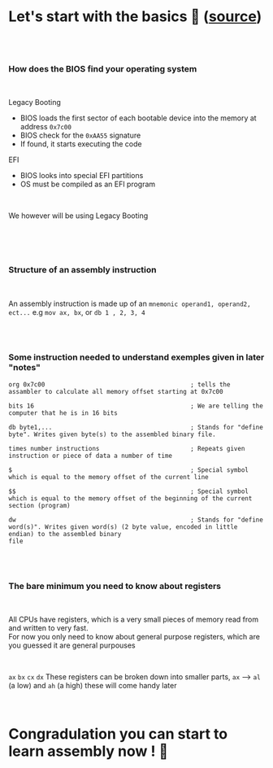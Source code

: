 # Let's start with the basics 💽    ([source](https://www.youtube.com/watch?v=9t-SPC7Tczc&t=489s&ab_channel=nanobyte))

<br />
<br />

### How does the BIOS find your operating system

<br />

Legacy Booting
- BIOS loads the first sector of each bootable device into the memory at address ```0x7c00```
- BIOS check for the ```0xAA55``` signature
- If found, it starts executing the code


EFI
- BIOS looks into special EFI partitions
- OS must be compiled as an EFI program

<br />

We however will be using Legacy Booting

<br />

<br />
<br />

### Structure of an assembly instruction

<br />

An assembly instruction is made up of an ```mnemonic operand1, operand2, ect...``` e.g ``` mov ax, bx ```, or  ``` db 1 , 2, 3, 4 ```

<br />
<br />

### Some instruction needed to understand exemples given in later "notes"


```
org 0x7c00                                        ; tells the assambler to calculate all memory offset starting at 0x7c00

bits 16                                           ; We are telling the computer that he is in 16 bits

db byte1,...                                      ; Stands for "define byte". Writes given byte(s) to the assembled binary file.

times number instructions                         ; Repeats given instruction or piece of data a number of time

$                                                 ; Special symbol which is equal to the memory offset of the current line

$$                                                ; Special symbol which is equal to the memory offset of the beginning of the current section (program)

dw                                                ; Stands for "define word(s)". Writes given word(s) (2 byte value, encoded in little endian) to the assembled binary                                                     file
```

<br />
<br />

### The bare minimum you need to know about registers

<br />

All CPUs have registers, which is a very small pieces of memory read from and written to very fast. <br />
For now you only need to know about general purpose registers, which are you guessed it are general purpouses <br />

<br />

``ax``  ``bx`` ``cx`` ``dx`` These registers can be broken down into smaller parts, ``ax`` --> ``al`` (a low) and ``ah`` (a high) these will come handy later

<br />

# Congradulation you can start to learn assembly now ! 🥳










